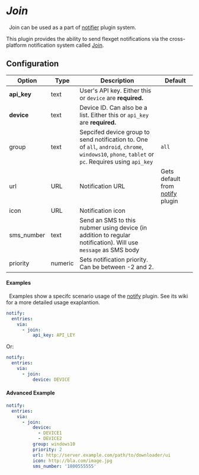 # *Join*
<div class="alert alert-success" role="info">
  
  <span class="glyphicon glyphicon glyphicon-cog"></span>
  &nbsp; Join can be used as a part of [notifier](/Plugins/Notifiers) plugin system.
</div>



This plugin provides the ability to send flexget notifications via the cross-platform notification system called [Join](https://joaoapps.com/join/).

## Configuration

| Option |Type|  Description | Default |
| --- | ---| --- |---|
| **api_key**| text| User's API key. Either this or `device` are **required.**| 
| **device**| text| Device ID. Can also be a list. Either this or `api_key` are **required.**|
|group|text|Sepcifed device group to send notification to. One of `all`, `android`, `chrome`, `windows10`, `phone`, `tablet` or `pc`. Requires using `api_key`|`all`
|url|URL|Notification URL | Gets default from [notify](/Plugins/Notifiers/notify) plugin
|icon|URL|Notification icon
|sms_number|text|Send an SMS to this nubmer using device (in addition to regular notification). Will use `message` as SMS body
|priority|numeric|Sets notification priority. Can be between -2 and 2.


#### Examples
<div class="alert alert-warning" role="info">
  
  <span class="glyphicon glyphicon glyphicon-cog"></span>
  &nbsp; Examples show a specifc scenario usage of the [notify](/Plugins/notify) plugin. See its wiki for a more detailed usage exaplantion.
</div>

```yaml
notify:
  entries:
    via:
      - join:
          api_key: API_LEY
```
Or:
```yaml
notify:
  entries:
    via:
      - join:
          device: DEVICE
```

#### Advanced Example
```yaml
notify:
  entries:
    via:
      - join:
          device: 
            - DEVICE1
            - DEVICE2
          group: windows10
          priority: 2
          url: http://server.example.com/path/to/downloader/ui
          icon: http://bla.com/image.jpg
          sms_number: '1800555555'
```
